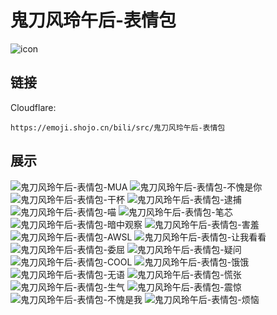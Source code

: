 # 鬼刀风玲午后-表情包
![icon](https://emoji.shojo.cn/bili/src/鬼刀风玲午后-表情包/icon.png)
## 链接
Cloudflare:
```
https://emoji.shojo.cn/bili/src/鬼刀风玲午后-表情包
```
## 展示
![鬼刀风玲午后-表情包-MUA](https://emoji.shojo.cn/bili/src/鬼刀风玲午后-表情包/鬼刀风玲午后-表情包-MUA.png)
![鬼刀风玲午后-表情包-不愧是你](https://emoji.shojo.cn/bili/src/鬼刀风玲午后-表情包/鬼刀风玲午后-表情包-不愧是你.png)
![鬼刀风玲午后-表情包-干杯](https://emoji.shojo.cn/bili/src/鬼刀风玲午后-表情包/鬼刀风玲午后-表情包-干杯.png)
![鬼刀风玲午后-表情包-逮捕](https://emoji.shojo.cn/bili/src/鬼刀风玲午后-表情包/鬼刀风玲午后-表情包-逮捕.png)
![鬼刀风玲午后-表情包-喵](https://emoji.shojo.cn/bili/src/鬼刀风玲午后-表情包/鬼刀风玲午后-表情包-喵.png)
![鬼刀风玲午后-表情包-笔芯](https://emoji.shojo.cn/bili/src/鬼刀风玲午后-表情包/鬼刀风玲午后-表情包-笔芯.png)
![鬼刀风玲午后-表情包-暗中观察](https://emoji.shojo.cn/bili/src/鬼刀风玲午后-表情包/鬼刀风玲午后-表情包-暗中观察.png)
![鬼刀风玲午后-表情包-害羞](https://emoji.shojo.cn/bili/src/鬼刀风玲午后-表情包/鬼刀风玲午后-表情包-害羞.png)
![鬼刀风玲午后-表情包-AWSL](https://emoji.shojo.cn/bili/src/鬼刀风玲午后-表情包/鬼刀风玲午后-表情包-AWSL.png)
![鬼刀风玲午后-表情包-让我看看](https://emoji.shojo.cn/bili/src/鬼刀风玲午后-表情包/鬼刀风玲午后-表情包-让我看看.png)
![鬼刀风玲午后-表情包-委屈](https://emoji.shojo.cn/bili/src/鬼刀风玲午后-表情包/鬼刀风玲午后-表情包-委屈.png)
![鬼刀风玲午后-表情包-疑问](https://emoji.shojo.cn/bili/src/鬼刀风玲午后-表情包/鬼刀风玲午后-表情包-疑问.png)
![鬼刀风玲午后-表情包-COOL](https://emoji.shojo.cn/bili/src/鬼刀风玲午后-表情包/鬼刀风玲午后-表情包-COOL.png)
![鬼刀风玲午后-表情包-饿饿](https://emoji.shojo.cn/bili/src/鬼刀风玲午后-表情包/鬼刀风玲午后-表情包-饿饿.png)
![鬼刀风玲午后-表情包-无语](https://emoji.shojo.cn/bili/src/鬼刀风玲午后-表情包/鬼刀风玲午后-表情包-无语.png)
![鬼刀风玲午后-表情包-慌张](https://emoji.shojo.cn/bili/src/鬼刀风玲午后-表情包/鬼刀风玲午后-表情包-慌张.png)
![鬼刀风玲午后-表情包-生气](https://emoji.shojo.cn/bili/src/鬼刀风玲午后-表情包/鬼刀风玲午后-表情包-生气.png)
![鬼刀风玲午后-表情包-震惊](https://emoji.shojo.cn/bili/src/鬼刀风玲午后-表情包/鬼刀风玲午后-表情包-震惊.png)
![鬼刀风玲午后-表情包-不愧是我](https://emoji.shojo.cn/bili/src/鬼刀风玲午后-表情包/鬼刀风玲午后-表情包-不愧是我.png)
![鬼刀风玲午后-表情包-烦恼](https://emoji.shojo.cn/bili/src/鬼刀风玲午后-表情包/鬼刀风玲午后-表情包-烦恼.png)
